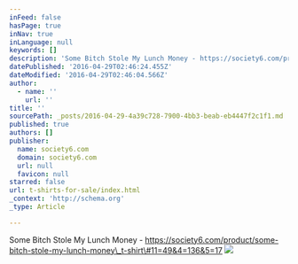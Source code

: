 ```yaml
---
inFeed: false
hasPage: true
inNav: true
inLanguage: null
keywords: []
description: 'Some Bitch Stole My Lunch Money - https://society6.com/product/some-bitch-stole-my-lunch-money_t-shirt#11=49&4=136&5=17'
datePublished: '2016-04-29T02:46:24.455Z'
dateModified: '2016-04-29T02:46:04.566Z'
author:
  - name: ''
    url: ''
title: ''
sourcePath: _posts/2016-04-29-4a39c728-7900-4bb3-beab-eb4447f2c1f1.md
published: true
authors: []
publisher:
  name: society6.com
  domain: society6.com
  url: null
  favicon: null
starred: false
url: t-shirts-for-sale/index.html
_context: 'http://schema.org'
_type: Article

---
```

Some Bitch Stole My Lunch Money - https://society6.com/product/some-bitch-stole-my-lunch-money\_t-shirt\#11=49&4=136&5=17
![](https://s3-us-west-2.amazonaws.com/the-grid-img/p/08ae5191f0a2bba68e8bd5fab35615f6e3a6d83b.jpg)